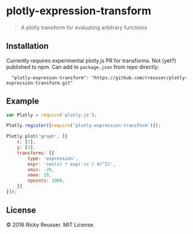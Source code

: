 # plotly-expression-transform

> A plotly transform for evaluating arbitrary functions

## Installation
Currently requires experimental plotly.js PR for transforms. Not (yet?) published to npm. Can add to `package.json` from repo directly:

```javscript
  "plotly-expresson-transform": "https://github.com/rreusser/plotly-expression-transform.git"
```

## Example

```javascript
var Plotly = require('plotly.js');

Plotly.register([require('plotly-expression-transform')]);

Plotly.plot('graph', [{
    x: [1],
    y: [1],
    transforms: [{
        type: 'expression',
        expr: 'cos(x) * exp(-(x / 4)^2)',
        xmin: -20,
        xmax: 20,
        npoints: 1000,
    }]
}]);

```

## License

&copy; 2016 Ricky Reusser. MIT License.
